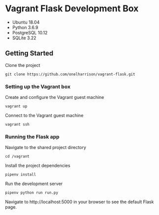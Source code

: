# Vagrant Flask Development Box

- Ubuntu 18.04
- Python 3.6.9
- PostgreSQL 10.12
- SQLite 3.22

## Getting Started

Clone the project
```
git clone https://github.com/onelharrison/vagrant-flask.git
```

### Setting up the Vagrant box

Create and configure the Vagrant guest machine
```
vagrant up
```

Connect to the Vagrant guest machine
```
vagrant ssh
```

### Running the Flask app

Navigate to the shared project directory
```
cd /vagrant
```

Install the project dependencies
```
pipenv install
```

Run the development server
```
pipenv python run run.py
```

Navigate to http://localhost:5000 in your browser to see the default Flask page.
